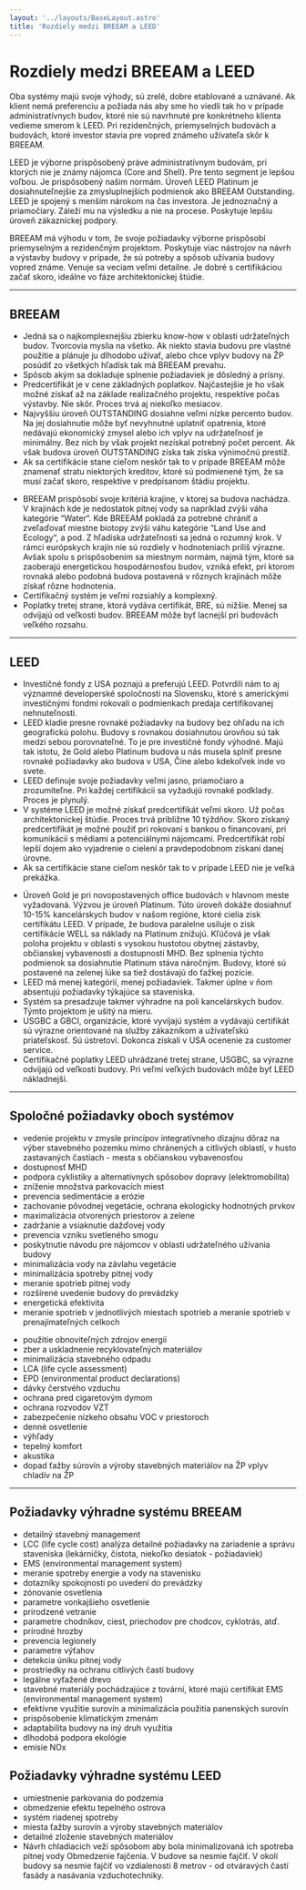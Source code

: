 ```yaml
---
layout: '../layouts/BaseLayout.astro'
title: 'Rozdiely medzi BREEAM a LEED'
---
```


<!-- TODO: COULD JUST REWRITE THIS TO ASTRO PAGE AND ADD SIDEBAR TABLE OF CONTENT WITH LINKS TO SECTION OF THE PAGE AND MAYBE REUSE SERVICEHERO COMPONENT FOR THE FIRST SECTION TOO -->
<div class="row">

<div class='col-lg-4 offset-lg-3'>

# Rozdiely medzi BREEAM a LEED

Oba systémy majú svoje výhody, sú zrelé, dobre etablované a uznávané. Ak klient nemá preferenciu a požiada nás aby sme ho viedli tak ho v prípade administratívnych budov, ktoré nie sú navrhnuté pre konkrétneho klienta vedieme smerom k LEED. Pri rezidenčných, priemyselných budovách a budovách, ktoré investor stavia pre vopred známeho užívateľa skôr k BREEAM.

LEED je výborne prispôsobený práve administratívnym budovám, pri ktorých nie je známy nájomca (Core and Shell). Pre tento segment je lepšou voľbou. Je prispôsobený našim normám. Úroveň LEED Platinum je dosiahnuteľnejšie za zmysluplnejších podmienok ako BREEAM Outstanding. LEED je spojený s menším nárokom na čas investora. Je jednoznačný a priamočiary. Záleží mu na výsledku a nie na procese. Poskytuje lepšiu úroveň zákazníckej podpory.

BREEAM má výhodu v tom, že svoje požiadavky výborne prispôsobí priemyselným a rezidenčným projektom. Poskytuje viac nástrojov na návrh a výstavby budovy v prípade, že sú potreby a spôsob užívania budovy vopred známe. Venuje sa veciam veľmi detailne. Je dobré s certifikáciou začať skoro, ideálne vo fáze architektonickej štúdie.

</div>
</div>

<hr>

<div class="row">
<div class='col-lg-4 offset-lg-3'>

## BREEAM

</div>

<div class='col-lg-4 offset-lg-3'>

- Jedná sa o najkomplexnejšiu zbierku know-how v oblasti udržateľných budov. Tvorcovia myslia na všetko. Ak niekto stavia budovu pre vlastné použitie a plánuje ju dlhodobo užívať, alebo chce vplyv budovy na ŽP posúdiť zo všetkých hľadísk tak má BREEAM prevahu.
- Spôsob akým sa dokladuje splnenie požiadaviek je dôsledný a prísny.
- Predcertifikát je v cene základných poplatkov. Najčastejšie je ho však možné získať až na základe realizačného projektu, respektíve počas výstavby. Nie skôr. Proces trvá aj niekoľko mesiacov.
- Najvyššiu úroveň OUTSTANDING dosiahne veľmi nízke percento budov. Na jej dosiahnutie môže byť nevyhnutné uplatniť opatrenia, ktoré nedávajú ekonomický zmysel alebo ich vplyv na udržateľnosť je minimálny. Bez nich by však projekt nezískal potrebný počet percent. Ak však budova úroveň OUTSTANDING získa tak získa výnimočnú prestíž.
- Ak sa certifikácie stane cieľom neskôr tak to v prípade BREEAM môže znamenať stratu niektorých kreditov, ktoré sú podmienené tým, že sa musí začať skoro, respektíve v predpísanom štádiu projektu.

</div>

<div class='col-lg-4 offset-lg-1'>

- BREEAM prispôsobí svoje kritériá krajine, v ktorej sa budova nachádza. V krajinách kde je nedostatok pitnej vody sa napríklad zvýši váha kategórie “Water“. Kde BREEAM pokladá za potrebné chrániť a zveľaďovať miestne biotopy zvýši váhu kategórie “Land Use and Ecology“, a pod. Z hľadiska udržateľnosti sa jedná o rozumný krok. V rámci európskych krajín nie sú rozdiely v hodnoteniach príliš výrazne. Avšak spolu s prispôsobením sa miestnym normám, najmä tým, ktoré sa zaoberajú energetickou hospodárnosťou budov, vzniká efekt, pri ktorom rovnaká alebo podobná budova postavená v rôznych krajinách môže získať rôzne hodnotenia.
- Certifikačný systém je veľmi rozsiahly a komplexný.
- Poplatky tretej strane, ktorá vydáva certifikát, BRE, sú nižšie. Menej sa odvíjajú od veľkosti budov. BREEAM môže byť lacnejší pri budovách veľkého rozsahu.
</div>
</div>

<hr>

<div class="row">
<div class='col-lg-4 offset-lg-3'>

## LEED

</div>

<div class='col-lg-4 offset-lg-3'>

- Investičné fondy z USA poznajú a preferujú LEED. Potvrdili nám to aj významné developerské spoločnosti na Slovensku, ktoré s americkými investičnými fondmi rokovali o podmienkach predaja certifikovanej nehnuteľnosti.
- LEED kladie presne rovnaké požiadavky na budovy bez ohľadu na ich geografickú polohu. Budovy s rovnakou dosiahnutou úrovňou sú tak medzi sebou porovnateľné. To je pre investičné fondy výhodné. Majú tak istotu, že Gold alebo Platinum budova u nás musela splniť presne rovnaké požiadavky ako budova v USA, Číne alebo kdekoľvek inde vo svete.
- LEED definuje svoje požiadavky veľmi jasno, priamočiaro a zrozumiteľne. Pri každej certifikácii sa vyžadujú rovnaké podklady. Proces je plynulý.
- V systéme LEED je možné získať predcertifikát veľmi skoro. Už počas architektonickej štúdie. Proces trvá približne 10 týždňov. Skoro získaný predcertifikát je možné použiť pri rokovaní s bankou o financovaní, pri komunikácii s médiami a potenciálnymi nájomcami. Predcertifikát robí lepší dojem ako vyjadrenie o cielení a pravdepodobnom získaní danej úrovne.
- Ak sa certifikácie stane cieľom neskôr tak to v prípade LEED nie je veľká prekážka.

</div>

<div class='col-lg-4 offset-lg-1'>

- Úroveň Gold je pri novopostavených office budovách v hlavnom meste vyžadovaná. Výzvou je úroveň Platinum. Túto úroveň dokáže dosiahnuť 10-15% kancelárskych budov v našom regióne, ktoré cielia zisk certifikátu LEED. V prípade, že budova paralelne usiluje o zisk certifikácie WELL sa náklady na Platinum znižujú. Kľúčová je však poloha projektu v oblasti s vysokou hustotou obytnej zástavby, občianskej vybavenosti a dostupnosti MHD. Bez splnenia týchto podmienok sa dosiahnutie Platinum stáva náročným. Budovy, ktoré sú postavené na zelenej lúke sa tiež dostávajú do ťažkej pozície.
- LEED má menej kategórií, menej požiadaviek. Takmer úplne v ňom absentujú požiadavky týkajúce sa staveniska.
- Systém sa presadzuje takmer výhradne na poli kancelárskych budov. Týmto projektom je ušitý na mieru.
- USGBC a GBCI, organizácie, ktoré vyvíjajú systém a vydávajú certifikát sú výrazne orientované na služby zákazníkom a užívateľskú priateľskosť. Sú ústretoví. Dokonca získali v USA ocenenie za customer service.
- Certifikačné poplatky LEED uhrádzané tretej strane, USGBC, sa výrazne odvíjajú od veľkosti budovy. Pri veľmi veľkých budovách môže byť LEED nákladnejší.
</div>
</div>

<hr>

<div class="row">
<div class='col-lg-4 offset-lg-3'>

## Spoločné požiadavky oboch systémov

</div>

<div class='col-lg-4 offset-lg-3'>

- vedenie projektu v zmysle princípov integratívneho dizajnu
  dôraz na výber stavebného pozemku mimo chránených a citlivých oblastí, v husto zastavaných častiach - mesta s občianskou vybavenosťou
- dostupnosť MHD
- podpora cyklistiky a alternatívnych spôsobov dopravy (elektromobilita)
- zníženie množstva parkovacích miest
- prevencia sedimentácie a erózie
- zachovanie pôvodnej vegetácie, ochrana ekologicky hodnotných prvkov
- maximalizácia otvorených priestorov a zelene
- zadržanie a vsiaknutie dažďovej vody
- prevencia vzniku svetleného smogu
- poskytnutie návodu pre nájomcov v oblasti udržateľného užívania budovy
- minimalizácia vody na závlahu vegetácie
- minimalizácia spotreby pitnej vody
- meranie spotrieb pitnej vody
- rozšírené uvedenie budovy do prevádzky
- energetická efektivita
- meranie spotrieb v jednotlivých miestach spotrieb a meranie spotrieb v prenajímateľných celkoch

</div>

<div class='col-lg-4 offset-lg-1'>

- použitie obnoviteľných zdrojov energií
- zber a uskladnenie recyklovateľných materiálov
- minimalizácia stavebného odpadu
- LCA (life cycle assessment)
- EPD (environmental product declarations)
- dávky čerstvého vzduchu
- ochrana pred cigaretovým dymom
- ochrana rozvodov VZT
- zabezpečenie nízkeho obsahu VOC v priestoroch
- denné osvetlenie
- výhľady
- tepelný komfort
- akustika
- dopad ťažby súrovín a výroby stavebných materiálov na ŽP
vplyv chladív na ŽP
</div>
</div>

<hr>

<div class="row">

<div class='col-lg-4 offset-lg-3'>

## Požiadavky výhradne systému BREEAM

- detailný stavebný management
- LCC (life cycle cost) analýza
  detailné požiadavky na zariadenie a správu staveniska (lekárničky, čistota, niekoľko desiatok - požiadaviek)
- EMS (environmental management system)
- meranie spotreby energie a vody na stavenisku
- dotazníky spokojnosti po uvedení do prevádzky
- zónovanie osvetlenia
- parametre vonkajšieho osvetlenie
- prirodzené vetranie
- parametre chodníkov, ciest, priechodov pre chodcov, cyklotrás, atď.
- prírodné hrozby
- prevencia legionely
- parametre výťahov
- detekcia úniku pitnej vody
- prostriedky na ochranu citlivých častí budovy
- legálne vyťažené drevo
- stavebné materiály pochádzajúce z tovární, ktoré majú certifikát EMS (environmental management system)
- efektívne využitie surovín a minimalizácia použitia panenských surovín
- prispôsobenie klimatickým zmenám
- adaptabilita budovy na iný druh využitia
- dlhodobá podpora ekológie
- emisie NOx

</div>

<div class='col-lg-4 offset-lg-1'>

## Požiadavky výhradne systému LEED

- umiestnenie parkovania do podzemia
- obmedzenie efektu tepelného ostrova
- systém riadenej spotreby
- miesta ťažby surovín a výroby stavebných materiálov
- detailné zloženie stavebných materiálov
- Návrh chladiacich veží spôsobom aby bola minimalizovaná ich spotreba pitnej vody
  Obmedzenie fajčenia. V budove sa nesmie fajčiť. V okolí budovy sa nesmie fajčiť vo vzdialenosti 8 metrov - od otváravých častí fasády a nasávania vzduchotechniky.

</div>
</div>
